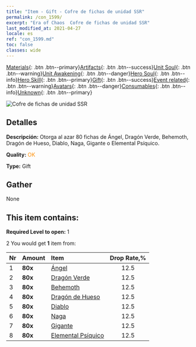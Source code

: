 ```yaml
---
title: "Item - Gift - Cofre de fichas de unidad SSR"
permalink: /con_1599/
excerpt: "Era of Chaos  Cofre de fichas de unidad SSR"
last_modified_at: 2021-04-27
locale: es
ref: "con_1599.md"
toc: false
classes: wide
---
```

 [Materials](/ItemsES/){: .btn .btn--primary}[Artifacts](/ItemsES/Artifacts/){: .btn .btn--success}[Unit Soul](/ItemsES/UnitSoul/){: .btn .btn--warning}[Unit Awakening](/ItemsES/UnitAwakening/){: .btn .btn--danger}[Hero Soul](/ItemsES/HeroSoul/){: .btn .btn--info}[Hero Skill](/ItemsES/HeroSkill/){: .btn .btn--primary}[Gift](/ItemsES/Gift/){: .btn .btn--success}[Event related](/ItemsES/Events/){: .btn .btn--warning}[Avatars](/ItemsES/Avatars/){: .btn .btn--danger}[Consumables](/ItemsES/Consumables/){: .btn .btn--info}[Unknown](/ItemsES/Unknown/){: .btn .btn--primary}

 ![Cofre de fichas de unidad SSR](/images/t/i_907211.png)

## Detalles
 **Descripción:** Otorga al azar 80 fichas de Ángel, Dragón Verde, Behemoth, Dragón de Hueso, Diablo, Naga, Gigante o Elemental Psíquico.

 **Quality:** <span style="color: #FF8C00">OK</span>

 **Type:** Gift

## Gather

  None

## This item contains:

 **Required Level to open:** 1

 2 You would get **1** item  from:

  | Nr | Amount |     Item    | Drop Rate,% |
  |:---|:-------|:------------|:---------:|
  | 1 |  **80x** | [Ángel](/ItemsES/unt_196/) | 12.5 | 
  | 2 |  **80x** | [Dragón Verde](/ItemsES/unt_205/) | 12.5 | 
  | 3 |  **80x** | [Behemoth](/ItemsES/unt_223/) | 12.5 | 
  | 4 |  **80x** | [Dragón de Hueso](/ItemsES/unt_214/) | 12.5 | 
  | 5 |  **80x** | [Diablo](/ItemsES/unt_232/) | 12.5 | 
  | 6 |  **80x** | [Naga](/ItemsES/unt_240/) | 12.5 | 
  | 7 |  **80x** | [Gigante](/ItemsES/unt_241/) | 12.5 | 
  | 8 |  **80x** | [Elemental Psíquico](/ItemsES/unt_267/) | 12.5 | 
